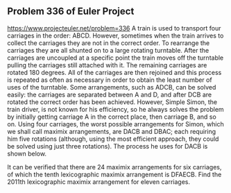 ## Problem 336 of Euler Project 
https://www.projecteuler.net/problem=336
A train is used to transport four carriages in the order: ABCD. However, sometimes when the train arrives to collect the carriages they are not in the correct order. 
To rearrange the carriages they are all shunted on to a large rotating turntable. After the carriages are uncoupled at a specific point the train moves off the turntable pulling the carriages still attached with it. The remaining carriages are rotated 180 degrees. All of the carriages are then rejoined and this process is repeated as often as necessary in order to obtain the least number of uses of the turntable.
Some arrangements, such as ADCB, can be solved easily: the carriages are separated between A and D, and after DCB are rotated the correct order has been achieved.
However, Simple Simon, the train driver, is not known for his efficiency, so he always solves the problem by initially getting carriage A in the correct place, then carriage B, and so on.
Using four carriages, the worst possible arrangements for Simon, which we shall call maximix arrangements, are DACB and DBAC; each requiring him five rotations (although, using the most efficient approach, they could be solved using just three rotations). The process he uses for DACB is shown below.

It can be verified that there are 24 maximix arrangements for six carriages, of which the tenth lexicographic maximix arrangement is DFAECB.
Find the 2011th lexicographic maximix arrangement for eleven carriages.